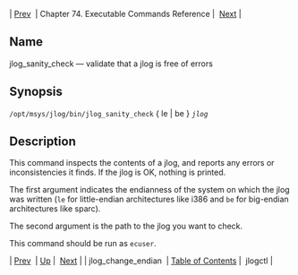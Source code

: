 | [Prev](executable.jlog_change_endian)  | Chapter 74. Executable Commands Reference |  [Next](executable.jlogctl) |

<a name="executable.jlog_sanity_check"></a>
## Name

jlog_sanity_check — validate that a jlog is free of errors

## Synopsis

`/opt/msys/jlog/bin/jlog_sanity_check` { le | be } *`jlog`*

<a name="idp13239056"></a>
## Description

This command inspects the contents of a jlog, and reports any errors or inconsistencies it finds. If the jlog is OK, nothing is printed.

The first argument indicates the endianness of the system on which the jlog was written (`le` for little-endian architectures like i386 and `be` for big-endian architectures like sparc).

The second argument is the path to the jlog you want to check.

This command should be run as `ecuser`.

| [Prev](executable.jlog_change_endian)  | [Up](exec.cmds.ref) |  [Next](executable.jlogctl) |
| jlog_change_endian  | [Table of Contents](index) |  jlogctl |


